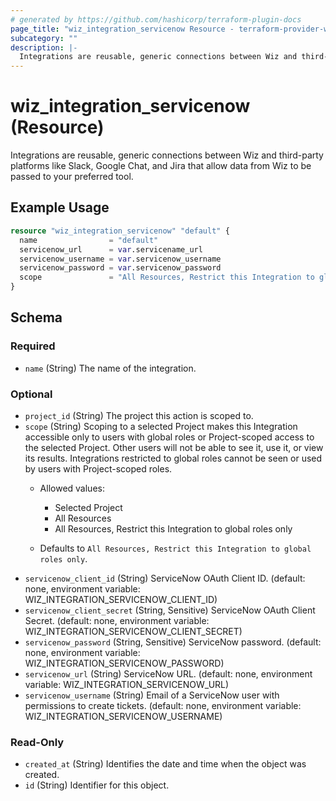 ```yaml
---
# generated by https://github.com/hashicorp/terraform-plugin-docs
page_title: "wiz_integration_servicenow Resource - terraform-provider-wiz"
subcategory: ""
description: |-
  Integrations are reusable, generic connections between Wiz and third-party platforms like Slack, Google Chat, and Jira that allow data from Wiz to be passed to your preferred tool.
---
```


# wiz_integration_servicenow (Resource)

Integrations are reusable, generic connections between Wiz and third-party platforms like Slack, Google Chat, and Jira that allow data from Wiz to be passed to your preferred tool.

## Example Usage

```terraform
resource "wiz_integration_servicenow" "default" {
  name                = "default"
  servicenow_url      = var.servicename_url
  servicenow_username = var.servicenow_username
  servicenow_password = var.servicenow_password
  scope               = "All Resources, Restrict this Integration to global roles only"
}
```

<!-- schema generated by tfplugindocs -->
## Schema

### Required

- `name` (String) The name of the integration.

### Optional

- `project_id` (String) The project this action is scoped to.
- `scope` (String) Scoping to a selected Project makes this Integration accessible only to users with global roles or Project-scoped access to the selected Project. Other users will not be able to see it, use it, or view its results. Integrations restricted to global roles cannot be seen or used by users with Project-scoped roles. 
    - Allowed values: 
        - Selected Project
        - All Resources
        - All Resources, Restrict this Integration to global roles only

    - Defaults to `All Resources, Restrict this Integration to global roles only`.
- `servicenow_client_id` (String) ServiceNow OAuth Client ID. (default: none, environment variable: WIZ_INTEGRATION_SERVICENOW_CLIENT_ID)
- `servicenow_client_secret` (String, Sensitive) ServiceNow OAuth Client Secret. (default: none, environment variable: WIZ_INTEGRATION_SERVICENOW_CLIENT_SECRET)
- `servicenow_password` (String, Sensitive) ServiceNow password. (default: none, environment variable: WIZ_INTEGRATION_SERVICENOW_PASSWORD)
- `servicenow_url` (String) ServiceNow URL. (default: none, environment variable: WIZ_INTEGRATION_SERVICENOW_URL)
- `servicenow_username` (String) Email of a ServiceNow user with permissions to create tickets. (default: none, environment variable: WIZ_INTEGRATION_SERVICENOW_USERNAME)

### Read-Only

- `created_at` (String) Identifies the date and time when the object was created.
- `id` (String) Identifier for this object.
